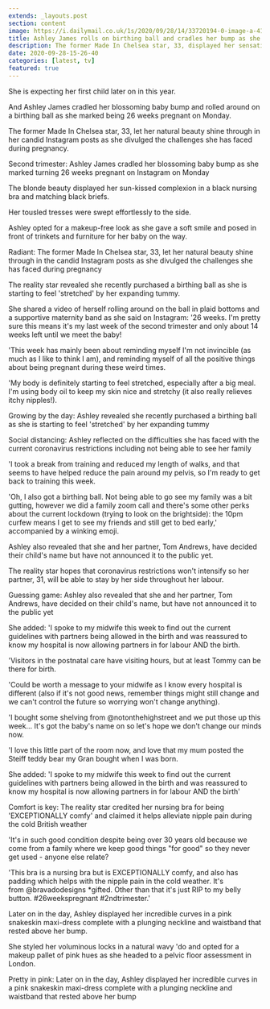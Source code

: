 ```yaml
---
extends: _layouts.post
section: content
image: https://i.dailymail.co.uk/1s/2020/09/28/14/33720194-0-image-a-41_1601300383652.jpg 
title: Ashley James rolls on birthing ball and cradles her bump as she celebrates 26 weeks of pregnancy  
description: The former Made In Chelsea star, 33, displayed her sensational curves and growing baby bump in black underwear on Instagram as she hit the 26 week pregnancy mark. 
date: 2020-09-28-15-26-40 
categories: [latest, tv] 
featured: true 
--- 
```

She is expecting her first child later on in this year. 

And Ashley James cradled her blossoming baby bump and rolled around on a birthing ball as she marked being 26 weeks pregnant on Monday. 

The former Made In Chelsea star, 33, let her natural beauty shine through in her candid Instagram posts as she divulged the challenges she has faced during pregnancy. 

Second trimester: Ashley James cradled her blossoming baby bump as she marked turning 26 weeks pregnant on Instagram on Monday

The blonde beauty displayed her sun-kissed complexion in a black nursing bra and matching black briefs. 

Her tousled tresses were swept effortlessly to the side.

Ashley opted for a makeup-free look as she gave a soft smile and posed in front of trinkets and furniture for her baby on the way.

Radiant: The former Made In Chelsea star, 33, let her natural beauty shine through in the candid Instagram posts as she divulged the challenges she has faced during pregnancy

The reality star revealed she recently purchased a birthing ball as she is starting to feel 'stretched' by her expanding tummy.

She shared a video of herself rolling around on the ball in plaid bottoms and a supportive maternity band as she said on Instagram: '26 weeks. I'm pretty sure this means it's my last week of the second trimester and only about 14 weeks left until we meet the baby!

'This week has mainly been about reminding myself I'm not invincible (as much as I like to think I am), and reminding myself of all the positive things about being pregnant during these weird times. 

'My body is definitely starting to feel stretched, especially after a big meal. I'm using body oil to keep my skin nice and stretchy (it also really relieves itchy nipples!).

Growing by the day: Ashley revealed she recently purchased a birthing ball as she is starting to feel 'stretched' by her expanding tummy

Social distancing: Ashley reflected on the difficulties she has faced with the current coronavirus restrictions including not being able to see her family

'I took a break from training and reduced my length of walks, and that seems to have helped reduce the pain around my pelvis, so I'm ready to get back to training this week. 

'Oh, I also got a birthing ball. Not being able to go see my family was a bit gutting, however we did a family zoom call and there's some other perks about the current lockdown (trying to look on the brightside): the 10pm curfew means I get to see my friends and still get to bed early,' accompanied by a winking emoji. 

Ashley also revealed that she and her partner, Tom Andrews, have decided their child's name but have not announced it to the public yet. 

The reality star hopes that coronavirus restrictions won't intensify so her partner, 31, will be able to stay by her side throughout her labour. 

Guessing game: Ashley also revealed that she and her partner, Tom Andrews, have decided on their child's name, but have not announced it to the public yet

She added: 'I spoke to my midwife this week to find out the current guidelines with partners being allowed in the birth and was reassured to know my hospital is now allowing partners in for labour AND the birth. 

'Visitors in the postnatal care have visiting hours, but at least Tommy can be there for birth. 

'Could be worth a message to your midwife as I know every hospital is different (also if it's not good news, remember things might still change and we can't control the future so worrying won't change anything).

'I bought some shelving from @notonthehighstreet and we put those up this week... It's got the baby's name on so let's hope we don't change our minds now. 

'I love this little part of the room now, and love that my mum posted the Steiff teddy bear my Gran bought when I was born. 

She added: 'I spoke to my midwife this week to find out the current guidelines with partners being allowed in the birth and was reassured to know my hospital is now allowing partners in for labour AND the birth'

Comfort is key: The reality star credited her nursing bra for being 'EXCEPTIONALLY comfy' and claimed it helps alleviate nipple pain during the cold British weather

'It's in such good condition despite being over 30 years old because we come from a family where we keep good things "for good" so they never get used - anyone else relate?

'This bra is a nursing bra but is EXCEPTIONALLY comfy, and also has padding which helps with the nipple pain in the cold weather. It's from @bravadodesigns *gifted. Other than that it's just RIP to my belly button. #26weekspregnant #2ndtrimester.' 

Later on in the day, Ashley displayed her incredible curves in a pink snakeskin maxi-dress complete with a plunging neckline and waistband that rested above her bump. 

She styled her voluminous locks in a natural wavy 'do and opted for a makeup pallet of pink hues as she headed to a pelvic floor assessment in London. 

Pretty in pink: Later on in the day, Ashley displayed her incredible curves in a pink snakeskin maxi-dress complete with a plunging neckline and waistband that rested above her bump

